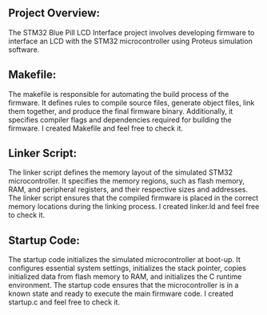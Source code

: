 ## Project Overview:

The STM32 Blue Pill LCD Interface project involves developing firmware to interface an LCD with the STM32 microcontroller using Proteus simulation software.

## Makefile:

The makefile is responsible for automating the build process of the firmware. It defines rules to compile source files, generate object files, link them together, and produce the final firmware binary. Additionally, it specifies compiler flags and dependencies required for building the firmware. I created Makefile and feel free to check it.

## Linker Script:

The linker script defines the memory layout of the simulated STM32 microcontroller. It specifies the memory regions, such as flash memory, RAM, and peripheral registers, and their respective sizes and addresses. The linker script ensures that the compiled firmware is placed in the correct memory locations during the linking process. I created linker.ld and feel free to check it.

## Startup Code:

The startup code initializes the simulated microcontroller at boot-up. It configures essential system settings, initializes the stack pointer, copies initialized data from flash memory to RAM, and initializes the C runtime environment. The startup code ensures that the microcontroller is in a known state and ready to execute the main firmware code. I created startup.c and feel free to check it.